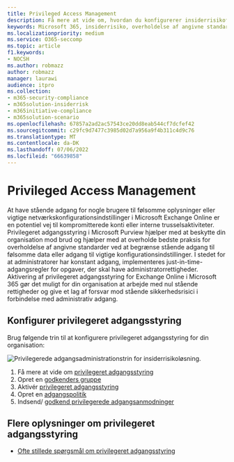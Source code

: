 ```yaml
---
title: Privileged Access Management
description: Få mere at vide om, hvordan du konfigurerer insiderrisikofunktioner på tværs af Microsoft Purview.
keywords: Microsoft 365, insiderrisiko, overholdelse af angivne standarder
ms.localizationpriority: medium
ms.service: O365-seccomp
ms.topic: article
f1.keywords:
- NOCSH
ms.author: robmazz
author: robmazz
manager: laurawi
audience: itpro
ms.collection:
- m365-security-compliance
- m365solution-insiderrisk
- m365initiative-compliance
- m365solution-scenario
ms.openlocfilehash: 67857a2ad2ac57543ce20dd8eab544cf7dcfef42
ms.sourcegitcommit: c29fc9d7477c3985d02d7a956a9f4b311c4d9c76
ms.translationtype: MT
ms.contentlocale: da-DK
ms.lasthandoff: 07/06/2022
ms.locfileid: "66639858"
---
```

# <a name="privileged-access-management"></a>Privileged Access Management

At have stående adgang for nogle brugere til følsomme oplysninger eller vigtige netværkskonfigurationsindstillinger i Microsoft Exchange Online er en potentiel vej til kompromitterede konti eller interne trusselsaktiviteter. Privilegeret adgangsstyring i Microsoft Purview hjælper med at beskytte din organisation mod brud og hjælper med at overholde bedste praksis for overholdelse af angivne standarder ved at begrænse stående adgang til følsomme data eller adgang til vigtige konfigurationsindstillinger. I stedet for at administratorer har konstant adgang, implementeres just-in-time-adgangsregler for opgaver, der skal have administratorrettigheder. Aktivering af privilegeret adgangsstyring for Exchange Online i Microsoft 365 gør det muligt for din organisation at arbejde med nul stående rettigheder og give et lag af forsvar mod stående sikkerhedsrisici i forbindelse med administrativ adgang.

## <a name="configure-privileged-access-management"></a>Konfigurer privilegeret adgangsstyring

Brug følgende trin til at konfigurere privilegeret adgangsstyring for din organisation:

![Privilegerede adgangsadministrationstrin for insiderrisikoløsning.](../media/ir-solution-pam-steps.png)

1. Få mere at vide om [privilegeret adgangsstyring](privileged-access-management.md)
2. Opret en [godkenders gruppe](privileged-access-management-configuration.md#step-1-create-an-approvers-group)
3. Aktivér [privilegeret adgangsstyring](privileged-access-management-configuration.md#step-2-enable-privileged-access)
4. Opret en [adgangspolitik](privileged-access-management-configuration.md#step-3-create-an-access-policy)
5. Indsend/ [godkend privilegerede adgangsanmodninger](privileged-access-management-configuration.md#step-4-submitapprove-privileged-access-requests)

## <a name="more-information-about-privileged-access-management"></a>Flere oplysninger om privilegeret adgangsstyring

- [Ofte stillede spørgsmål om privilegeret adgangsstyring](privileged-access-management.md#frequently-asked-questions)

